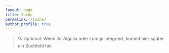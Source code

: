 ```yaml
---
layout: page
title: Suche
permalink: /suche/
author_profile: true
---
```


> 🔍 Optional: Wenn ihr Algolia oder Lunr.js integriert, kommt hier später ein Suchfeld hin.
